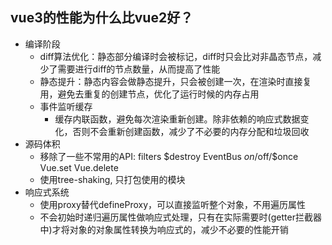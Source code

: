 ## vue3的性能为什么比vue2好？
- 编译阶段
  - diff算法优化：静态部分编译时会被标记，diff时只会比对非晶态节点，减少了需要进行diff的节点数量，从而提高了性能
  - 静态提升：静态内容会做静态提升，只会被创建一次，在渲染时直接复用，避免去重复的创建节点，优化了运行时候的内存占用
  - 事件监听缓存
    - 缓存内联函数，避免每次渲染重新创建。除非依赖的响应式数据变化，否则不会重新创建函数，减少了不必要的内存分配和垃圾回收
- 源码体积
  - 移除了一些不常用的API: filters $destroy  EventBus $on/$off/$once Vue.set Vue.delete
  - 使用tree-shaking, 只打包使用的模块
- 响应式系统
  - 使用proxy替代defineProxy，可以直接监听整个对象，不用遍历属性
  - 不会初始时递归遍历属性做响应式处理，只有在实际需要时(getter拦截器中)才将对象的对象属性转换为响应式的，减少不必要的性能开销
